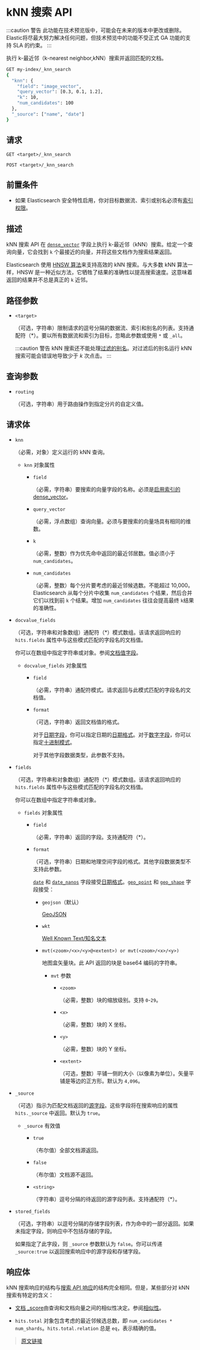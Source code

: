 # kNN 搜索 API

:::caution 警告
此功能在技术预览版中，可能会在未来的版本中更改或删除。Elastic将尽最大努力解决任何问题，但技术预览中的功能不受正式 GA 功能的支持 SLA 的约束。
:::

执行 k-最近邻（k-nearest neighbor,kNN）搜索并返回匹配的文档。

```bash
GET my-index/_knn_search
{
  "knn": {
    "field": "image_vector",
    "query_vector": [0.3, 0.1, 1.2],
    "k": 10,
    "num_candidates": 100
  },
  "_source": ["name", "date"]
}
```

## 请求

`GET <target>/_knn_search`

`POST <target>/_knn_search`

## 前置条件

- 如果 Elasticsearch 安全特性启用，你对目标数据流、索引或别名必须有[索引权限](/secure_the_elastic_statck/user_authorization/security_privileges#索引权限)。

## 描述

kNN 搜索 API 在 [`dense_vector`](/mapping/dense_vector) 字段上执行 k-最近邻（kNN）搜索。给定一个查询向量，它会找到 `k` 个最接近的向量，并将这些文档作为搜索结果返回。

Elasticsearch 使用 [HNSW 算法](https://arxiv.org/abs/1603.09320)来支持高效的 kNN 搜索。与大多数 kNN 算法一样，HNSW 是一种近似方法，它牺牲了结果的准确性以提高搜索速度。这意味着返回的结果并不总是真正的 `k` 近邻。

## 路径参数

- `<target>`
  
  （可选，字符串）限制请求的逗号分隔的数据流、索引和别名的列表。支持通配符（*）。要以所有数据流和索引为目标，忽略此参数或使用 `*` 或 `_all`。

  :::caution 警告
  kNN 搜索还不能处理[过滤的别名](/aliases#过滤的别名)。对过滤后的别名运行 kNN 搜索可能会错误地导致少于 *k* 次点击。
  :::

## 查询参数

- `routing`
  
  （可选，字符串）用于路由操作到指定分片的自定义值。

## 请求体

- `knn`
  
  （必需，对象）定义运行的 kNN 查询。
  
  - `knn` 对象属性

    - `field`

      （必需，字符串）要搜索的向量字段的名称。必须是[启用索引的 dense_vector](/mapping/dense_vector#kNN-搜索的索引向量)。

    - `query_vector`

      （必需，浮点数组）查询向量。必须与要搜索的向量场具有相同的维数。

    - `k`

      （必需，整数）作为优先命中返回的最近邻居数。值必须小于 `num_candidates`。

    - `num_candidates`

      （必需，整数）每个分片要考虑的最近邻候选数。不能超过 10,000。Elasticsearch 从每个分片中收集 `num_candidates` 个结果，然后合并它们以找到前 `k` 个结果。增加 `num_candidates` 往往会提高最终 `k`结果的准确性。

- `docvalue_fields`

  （可选，字符串和对象数组）通配符（*）模式数组。该请求返回响应的 `hits.fields` 属性中与这些模式匹配的字段名的文档值。

  你可以在数组中指定字符串或对象。参阅[文档值字段](/search_your_data/retrieve_selected_fields#文档值字段)。

  - `docvalue_fields` 对象属性

    - `field`

      （必需，字符串）通配符模式。请求返回与此模式匹配的字段名的文档值。

    - `format`

      （可选，字符串）返回文档值的格式。

      对于[日期字段](/mapping/field_data_types/date)，你可以指定日期的[日期格式](/mapping/mapping_parameters/format)。对于[数字字段](/mapping/field_data_types/numeric)，你可以指定[十进制模式](https://docs.oracle.com/javase/8/docs/api/java/text/DecimalFormat.html)。

      对于其他字段数据类型，此参数不支持。

- `fields`

  （可选，字符串和对象数组）通配符（*）模式数组。该请求返回响应的 `hits.fields` 属性中与这些模式匹配的字段名的文档值。

  你可以在数组中指定字符串或对象。

  - `fields` 对象属性

    - `field`

      （必需，字符串）返回的字段。支持通配符（*）。

    - `format`

      （可选，字符串）日期和地理空间字段的格式。其他字段数据类型不支持此参数。

      [`date`](/mapping/field_data_types/date) 和 [`date_nanos`](/mapping/field_data_types/date_nanoseconds) 字段接受[日期格式](/mapping/mapping_parameters/format)。[`geo_point`](/mapping/field_data_types/geopoint) 和 [`geo_shape`](/mapping/field_data_types/geoshape) 字段接受：

      - `geojson`（默认）

        [GeoJSON](http://www.geojson.org/)

      - `wkt`

        [Well Known Text/知名文本](https://en.wikipedia.org/wiki/Well-known_text_representation_of_geometry)

      - `mvt(<zoom>/<x>/<y>@<extent>) or mvt(<zoom>/<x>/<y>)`

        地图盒矢量块。此 API 返回的块是 base64 编码的字符串。

        - `mvt` 参数
          - `<zoom>`

            （必需，整数）块的缩放级别。支持 `0`-`29`。

          - `<x>`

            （必需，整数）块的 X 坐标。

          - `<y>`

            （必需，整数）块的 Y 坐标。

          - `<extent>`

            （可选，整数）平铺一侧的大小（以像素为单位）。矢量平铺是等边的正方形。默认为 `4,096`。

- `_source`

  （可选）指示为匹配文档返回的[源字段](/mapping/metadata_fields/_source-field)。这些字段将在搜索响应的属性 `hits._source` 中返回。默认为 `true`。

  - `_source` 有效值

    - `true`

      （布尔值）全部文档源返回。

    - `false`

      （布尔值）文档源不返回。

    - `<string>`

      （字符串）逗号分隔的待返回的源字段列表。支持通配符（*）。

- `stored_fields`

  （可选，字符串）以逗号分隔的存储字段列表，作为命中的一部分返回。如果未指定字段，则响应中不包括存储的字段。

  如果指定了此字段，则 `_source` 参数默认为 `false`。你可以传递 `_source:true` 以返回搜索响应中的源字段和存储字段。

## 响应体

kNN 搜索响应的结构与[搜索 API 响应](/rest_apis/search_apis/search#响应体)的结构完全相同。但是，某些部分对 kNN 搜索有特定的含义：

- [文档 _score](/rest_apis/search_apis/search#响应体)由查询和文档向量之间的相似性决定。参阅[相似性](/mapping/dense_vector#稠密向量场的参数)。

- `hits.total` 对象包含考虑的最近邻候选总数，即 `num_candidates * num_shards`。`hits.total.relation` 总是 `eq`，表示精确的值。 

> [原文链接](https://www.elastic.co/guide/en/elasticsearch/reference/current/knn-search-api.html)
